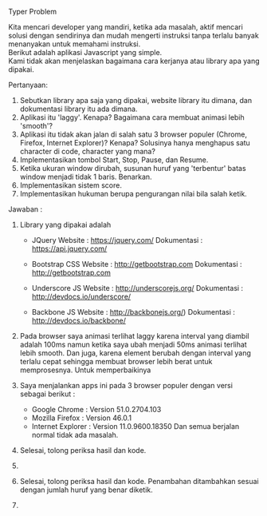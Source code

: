 Typer Problem   
    
Kita mencari developer yang mandiri, ketika ada masalah, aktif mencari solusi dengan sendirinya dan mudah mengerti instruksi tanpa terlalu banyak menanyakan untuk memahami instruksi.     
Berikut adalah aplikasi Javascript yang simple.    
Kami tidak akan menjelaskan bagaimana cara kerjanya atau library apa yang dipakai.   
    
Pertanyaan:   
1. Sebutkan library apa saja yang dipakai, website library itu dimana, dan dokumentasi library itu ada dimana.    
2. Aplikasi itu 'laggy'. Kenapa? Bagaimana cara membuat animasi lebih 'smooth'?    
3. Aplikasi itu tidak akan jalan di salah satu 3 browser populer (Chrome, Firefox, Internet Explorer)? Kenapa? Solusinya hanya menghapus satu character di code, character yang mana?    
4. Implementasikan tombol Start, Stop, Pause, dan Resume.   
5. Ketika ukuran window dirubah, susunan huruf yang 'terbentur' batas window menjadi tidak 1 baris. Benarkan. 
6. Implementasikan sistem score.   
7. Implementasikan hukuman berupa pengurangan nilai bila salah ketik.


Jawaban :

1. Library yang dipakai adalah

	- JQuery
	  	Website 	: https://jquery.com/
	  	Dokumentasi : https://api.jquery.com/

	- Bootstrap CSS
		Website 	: http://getbootstrap.com
		Dokumentasi	: http://getbootstrap.com

	- Underscore JS
		Website 	: http://underscorejs.org/
		Dokumentasi : http://devdocs.io/underscore/

	- Backbone JS 
		Website 	: http://backbonejs.org/)
		Dokumentasi : http://devdocs.io/backbone/


2. Pada browser saya animasi terlihat laggy karena interval yang diambil adalah 100ms namun ketika saya ubah menjadi 50ms animasi terlihat lebih smooth. Dan juga, karena element berubah dengan interval yang terlalu cepat sehingga membuat browser lebih berat untuk memprosesnya. Untuk memperbaikinya 

3. Saya menjalankan apps ini pada 3 browser populer dengan versi sebagai berikut :
	-	Google Chrome 		:  	Version 51.0.2704.103
	-	Mozilla Firefox		:	Version 46.0.1
	-	Internet Explorer	:	Version 11.0.9600.18350
	Dan semua berjalan normal tidak ada masalah.

4. Selesai, tolong periksa hasil dan kode.

5. 

6. Selesai, tolong periksa hasil dan kode. Penambahan ditambahkan sesuai dengan jumlah huruf yang benar diketik.

7. 
